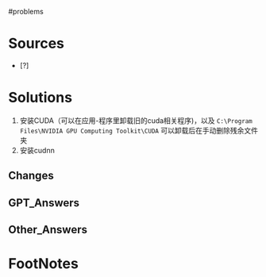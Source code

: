 #problems 

# Sources

- [?] 


# Solutions
1. 安装CUDA（可以在应用-程序里卸载旧的cuda相关程序)，以及 `C:\Program Files\NVIDIA GPU Computing Toolkit\CUDA` 可以卸载后在手动删除残余文件夹
2. 安装cudnn

## Changes


## GPT_Answers


## Other_Answers


# FootNotes
